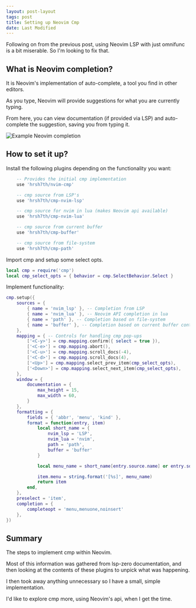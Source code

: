 ```yaml
---
layout: post-layout
tags: post
title: Setting up Neovim Cmp 
date: Last Modified 
---
```


Following on from the previous post, using Neovim LSP with just omnifunc 
is a bit miserable. So I'm looking to fix that.

## What is Neovim completion?

It is Neovim's implementation of auto-complete, a tool you find in other editors.

As you type, Neovim will provide suggestions for what you are currently typing.

From here, you can view documentation (if provided via LSP) and auto-complete
the suggestion, saving you from typing it.

![Example Neovim completion](../img/go-cmp-example.png)

## How to set it up?

Install the following plugins depending on the functionality you want:

```lua
	-- Provides the initial cmp implementation
	use 'hrsh7th/nvim-cmp'

	-- cmp source from LSP's
	use 'hrsh7th/cmp-nvim-lsp'

	-- cmp source for nvim in lua (makes Neovim api available)
	use 'hrsh7th/cmp-nvim-lua'

	-- cmp source from current buffer
	use 'hrsh7th/cmp-buffer'

	-- cmp source from file-system 
	use 'hrsh7th/cmp-path'
```

Import cmp and setup some select opts.

```lua
local cmp = require('cmp')
local cmp_select_opts = { behavior = cmp.SelectBehavior.Select }
```

Implement functionality:

```lua
cmp.setup({
	sources = {
		{ name = 'nvim_lsp' }, -- Completion from LSP
		{ name = 'nvim_lua' }, -- Neovim API completion in lua
		{ name = 'path' }, -- Completion based on file-system
		{ name = 'buffer' }, -- Completion based on current buffer content
	},
	mapping = { -- Controls for handling cmp pop-ups 
		['<C-y>'] = cmp.mapping.confirm({ select = true }),
		['<C-e>'] = cmp.mapping.abort(),
		['<C-u>'] = cmp.mapping.scroll_docs(-4),
		['<C-d>'] = cmp.mapping.scroll_docs(4),
		['<Up>'] = cmp.mapping.select_prev_item(cmp_select_opts),
		['<Down>'] = cmp.mapping.select_next_item(cmp_select_opts),
	},
	window = {
		documentation = {
			max_height = 15,
			max_width = 60,
		}
	},
	formatting = {
		fields = { 'abbr', 'menu', 'kind' },
		format = function(entry, item)
			local short_name = {
				nvim_lsp = 'LSP',
				nvim_lua = 'nvim',
				path = 'path',
				buffer = 'buffer'
			}

			local menu_name = short_name[entry.source.name] or entry.source.name

			item.menu = string.format('[%s]', menu_name)
			return item
		end,
	},
	preselect = 'item',
	completion = {
		completeopt = 'menu,menuone,noinsert'
	},
})
```

## Summary

The steps to implement cmp within Neovim. 

Most of this information was gathered from lsp-zero documentation, and then
looking at the contents of these plugins to unpick what was happening.

I then took away anything unnecessary so I have a small, simple implementation.

I'd like to explore cmp more, using Neovim's api, when I get the time.

